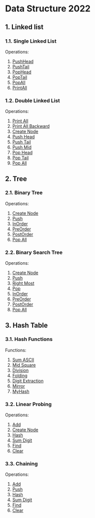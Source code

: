 # Data Structure 2022

## 1. Linked list
### 1.1. Single Linked List
Operations:
1. [PushHead](SingleLinkedList.cpp#L11)
2. [PushTail](SingleLinkedList.cpp#L18)
3. [PopHead](SingleLinkedList.cpp#L31)
4. [PopTail](SingleLinkedList.cpp#L41)
5. [PopAll](SingleLinkedList.cpp#L59)
6. [PrintAll](SingleLinkedList.cpp#L59)

### 1.2. Double Linked List
Operations:
1. [Print All](DoubleLinkedList.cpp#L15)
2. [Print All Backward](DoubleLinkedList.cpp#L30)
3. [Create Node](DoubleLinkedList.cpp#L48)
4. [Push Head](DoubleLinkedList.cpp#L56)
5. [Push Tail](DoubleLinkedList.cpp#L67)
6. [Push Mid](DoubleLinkedList.cpp#L79)
7. [Pop Head](DoubleLinkedList.cpp#L101)
8. [Pop Tail](DoubleLinkedList.cpp#L114)
9. [Pop All](DoubleLinkedList.cpp#L127)

## 2. Tree
### 2.1. Binary Tree
Operations:
1. [Create Node](BinaryTree.cpp#L10)
2. [Push](BinaryTree.cpp#L17)
3. [InOrder](BinaryTree.cpp#L33)
4. [PreOrder](BinaryTree.cpp#L41)
5. [PostOrder](BinaryTree.cpp#L49)
6. [Pop All](BinaryTree.cpp#L57)

### 2.2. Binary Search Tree
Operations:
1. [Create Node](BinarySearchTree.cpp#L10)
2. [Push](BinarySearchTree.cpp#L17)
3. [Right Most](BinarySearchTree.cpp#L32)
4. [Pop](BinarySearchTree.cpp#L39)
5. [InOrder](BinarySearchTree.cpp#L72)
6. [PreOrder](BinarySearchTree.cpp#L80)
7. [PostOrder](BinarySearchTree.cpp#L88)
8. [Pop All](BinarySearchTree.cpp#L96)

## 3. Hash Table
### 3.1. Hash Functions
Functions:
1. [Sum ASCII](BasicHashFunction.cpp#L4)
2. [Mid Square](BasicHashFunction.cpp#L12)
3. [Division](BasicHashFunction.cpp#L29)
4. [Folding](BasicHashFunction.cpp#L33)
5. [Digit Extraction](BasicHashFunction.cpp#L45)
6. [Mirror](BasicHashFunction.cpp#L58)
7. [MyHash](BasicHashFunction.cpp#L74)

### 3.2. Linear Probing
Operations:
1. [Add](HashTableLinear.cpp#L38)
2. [Create Node](HashTableLinear.cpp#L31)
3. [Hash](HashTableLinear.cpp#L20)
4. [Sum Digit](HashTableLinear.cpp#L11)
5. [Find](HashTableLinear.cpp#L51)
6. [Clear](HashTableLinear.cpp#L64)

### 3.3. Chaining
Operations:
1. [Add](HashTableChaining.cpp#L45)
2. [Push](HashTableChaining.cpp#L30)
3. [Hash](HashTableChaining.cpp#L20)
4. [Sum Digit](HashTableChaining.cpp#L11)
5. [Find](HashTableChaining.cpp#L51)
6. [Clear](HashTableChaining.cpp#L65)

